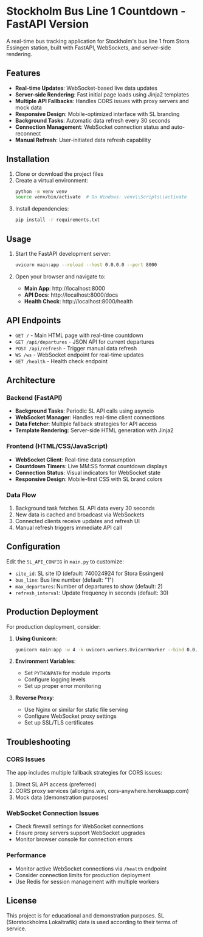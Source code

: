 # Stockholm Bus Line 1 Countdown - FastAPI Version

A real-time bus tracking application for Stockholm's bus line 1 from Stora Essingen station, built with FastAPI, WebSockets, and server-side rendering.

## Features

- **Real-time Updates**: WebSocket-based live data updates
- **Server-side Rendering**: Fast initial page loads using Jinja2 templates
- **Multiple API Fallbacks**: Handles CORS issues with proxy servers and mock data
- **Responsive Design**: Mobile-optimized interface with SL branding
- **Background Tasks**: Automatic data refresh every 30 seconds
- **Connection Management**: WebSocket connection status and auto-reconnect
- **Manual Refresh**: User-initiated data refresh capability

## Installation

1. Clone or download the project files
2. Create a virtual environment:
   ```bash
   python -m venv venv
   source venv/bin/activate  # On Windows: venv\\Scripts\\activate
   ```
3. Install dependencies:
   ```bash
   pip install -r requirements.txt
   ```

## Usage

1. Start the FastAPI development server:
   ```bash
   uvicorn main:app --reload --host 0.0.0.0 --port 8000
   ```

2. Open your browser and navigate to:
   - **Main App**: http://localhost:8000
   - **API Docs**: http://localhost:8000/docs
   - **Health Check**: http://localhost:8000/health

## API Endpoints

- `GET /` - Main HTML page with real-time countdown
- `GET /api/departures` - JSON API for current departures
- `POST /api/refresh` - Trigger manual data refresh
- `WS /ws` - WebSocket endpoint for real-time updates
- `GET /health` - Health check endpoint

## Architecture

### Backend (FastAPI)
- **Background Tasks**: Periodic SL API calls using asyncio
- **WebSocket Manager**: Handles real-time client connections
- **Data Fetcher**: Multiple fallback strategies for API access
- **Template Rendering**: Server-side HTML generation with Jinja2

### Frontend (HTML/CSS/JavaScript)
- **WebSocket Client**: Real-time data consumption
- **Countdown Timers**: Live MM:SS format countdown displays
- **Connection Status**: Visual indicators for WebSocket state
- **Responsive Design**: Mobile-first CSS with SL brand colors

### Data Flow
1. Background task fetches SL API data every 30 seconds
2. New data is cached and broadcast via WebSockets
3. Connected clients receive updates and refresh UI
4. Manual refresh triggers immediate API call

## Configuration

Edit the `SL_API_CONFIG` in `main.py` to customize:
- `site_id`: SL site ID (default: 740024924 for Stora Essingen)
- `bus_line`: Bus line number (default: "1")
- `max_departures`: Number of departures to show (default: 2)
- `refresh_interval`: Update frequency in seconds (default: 30)

## Production Deployment

For production deployment, consider:

1. **Using Gunicorn**:
   ```bash
   gunicorn main:app -w 4 -k uvicorn.workers.UvicornWorker --bind 0.0.0.0:8000
   ```

2. **Environment Variables**:
   - Set `PYTHONPATH` for module imports
   - Configure logging levels
   - Set up proper error monitoring

3. **Reverse Proxy**:
   - Use Nginx or similar for static file serving
   - Configure WebSocket proxy settings
   - Set up SSL/TLS certificates

## Troubleshooting

### CORS Issues
The app includes multiple fallback strategies for CORS issues:
1. Direct SL API access (preferred)
2. CORS proxy services (allorigins.win, cors-anywhere.herokuapp.com)
3. Mock data (demonstration purposes)

### WebSocket Connection Issues
- Check firewall settings for WebSocket connections
- Ensure proxy servers support WebSocket upgrades
- Monitor browser console for connection errors

### Performance
- Monitor active WebSocket connections via `/health` endpoint
- Consider connection limits for production deployment
- Use Redis for session management with multiple workers

## License

This project is for educational and demonstration purposes. SL (Storstockholms Lokaltrafik) data is used according to their terms of service.
